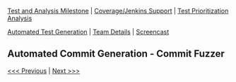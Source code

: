 [Test and Analysis Milestone](../README.md) | [Coverage/Jenkins Support](/reports/Coverage.md) | [Test Prioritization Analysis](/reports/TestPrioritization.md)

[Automated Test Generation](/reports/TestGeneration.md) | [Team Details](/reports/Team.md) | [Screencast](/reports/Screencast.md)

Automated Commit Generation - Commit Fuzzer
----------------------------------

[<<< Previous](/reports/Coverage.md) | [Next >>>](/reports/TestPrioritization.md)